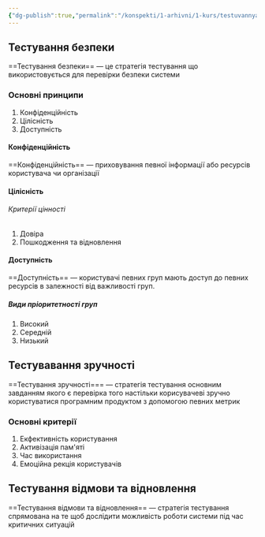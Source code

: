 ```yaml
---
{"dg-publish":true,"permalink":"/konspekti/1-arhivni/1-kurs/testuvannya-pz/7-nefunkczionalne-testuvannya/"}
---
```



## Тестування безпеки
==Тестування безпеки== — це стратегія тестування що використовується для перевірки безпеки системи

### Основні принципи
1. Конфіденційність
2. Цілісність 
3. Доступність

#### Конфіденційність
==Конфіденційність== — приховування певної інформації або ресурсів користувача чи організації

#### Цілісність
###### Критерії цінності
1. Довіра
2. Пошкодження та відновлення

#### Доступність
==Доступність== — користувачі певних груп мають доступ до певних ресурсів в залежності від важливості груп.

##### Види пріоритетності груп
1. Високий
2. Середній 
3. Низький

## Тестувавання зручності
==Тестування зручності=== — стратегія тестування основним завданням якого є перевірка того настільки корисувачеві зручно користуватися програмним продуктом з допомогою певних метрик

### Основні критерії
1. Екфективність користування
2. Активізація пам'яті
3. Час використання
4. Емоційна рекція користувачів

## Тестування відмови та відновлення
==Тестування відмови та відновлення== — стратегія тестування спрямована на те щоб дослідити можливість роботи системи під час критичних ситуацій 

